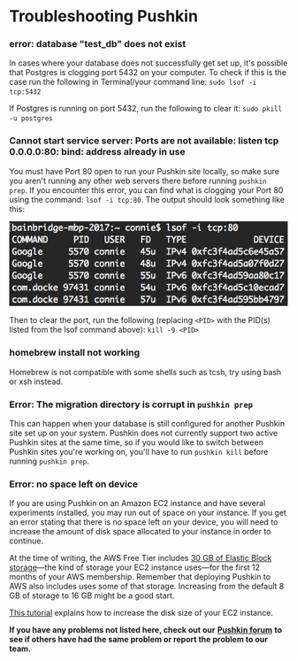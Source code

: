 # Troubleshooting Pushkin

### error: database "test\_db" does not exist

In cases where your database does not successfully get set up, it's possible that Postgres is clogging port 5432 on your computer. To check if this is the case run the following in Terminal/your command line: `sudo lsof -i tcp:5432`

If Postgres is running on port 5432, run the following to clear it: `sudo pkill -u postgres`

### Cannot start service server: Ports are not available: listen tcp 0.0.0.0:80: bind: address already in use

You must have Port 80 open to run your Pushkin site locally, so make sure you aren't running any other web servers there before running `pushkin prep`. If you encounter this error, you can find what is clogging your Port 80 using the command: `lsof -i tcp:80`. The output should look something like this:

![](../.gitbook/assets/ls_output.png)


Then to clear the port, run the following (replacing `<PID>` with the PID(s) listed from the lsof command above): `kill -9 <PID>`

### homebrew install not working

Homebrew is not compatible with some shells such as tcsh, try using bash or xsh instead.

### Error: The migration directory is corrupt in `pushkin prep`
This can happen when your database is still configured for another Pushkin site set up on your system. Pushkin does not currently support two active Pushkin sites at the same time, so if you would like to switch between Pushkin sites you're working on, you'll have to run `pushkin kill` before running `pushkin prep`.

### Error: no space left on device
If you are using Pushkin on an Amazon EC2 instance and have several experiments installed, you may run out of space on your instance. If you get an error stating that there is no space left on your device, you will need to increase the amount of disk space allocated to your instance in order to continue.

At the time of writing, the AWS Free Tier includes [30 GB of Elastic Block storage](https://aws.amazon.com/free/?all-free-tier.sort-by=item.additionalFields.SortRank&all-free-tier.sort-order=asc&awsf.Free%20Tier%20Categories=categories%23storage)&mdash;the kind of storage your EC2 instance uses&mdash;for the first 12 months of your AWS membership. Remember that deploying Pushkin to AWS also includes uses some of that storage. Increasing from the default 8 GB of storage to 16 GB might be a good start.

[This tutorial](https://medium.com/findworka/how-to-increase-disk-size-for-an-ec2-instance-on-aws-b82181df6215) explains how to increase the disk size of your EC2 instance.


**If you have any problems not listed here, check out our** [**Pushkin forum**](https://github.com/pushkin-consortium/pushkin/discussions) **to see if others have had the same problem or report the problem to our team.**
